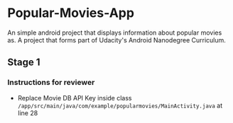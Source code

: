 # Popular-Movies-App
An simple android project that displays information about popular movies as. A project that forms part of Udacity's Android Nanodegree Curriculum.

## Stage 1

### Instructions for reviewer

- Replace Movie DB API Key inside class `/app/src/main/java/com/example/popularmovies/MainActivity.java`  at line 28

